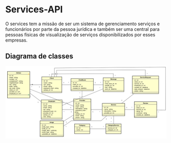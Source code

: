 # Services-API

O services tem a missão de ser um sistema de gerenciamento serviços e funcionários por parte da pessoa jurídica e também ser uma central para pessoas físicas de visualização de serviços disponibilizados por esses empresas.

## Diagrama de classes
<img src="Assets/diagram.jpg">
